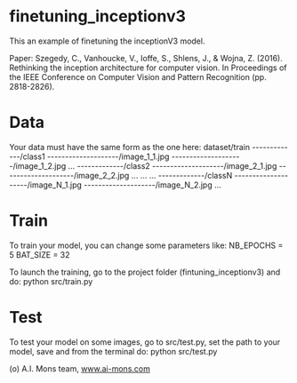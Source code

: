 # finetuning_inceptionv3

This an example of finetuning the inceptionV3 model.

Paper: Szegedy, C., Vanhoucke, V., Ioffe, S., Shlens, J., & Wojna, Z. (2016). Rethinking the inception architecture for computer vision. In Proceedings of the IEEE Conference on Computer Vision and Pattern Recognition (pp. 2818-2826).

# Data
Your data must have the same form as the one here:
dataset/train
-------------/class1
--------------------/image_1_1.jpg
--------------------/image_1_2.jpg
...
-------------/class2
--------------------/image_2_1.jpg
--------------------/image_2_2.jpg
...
...
...
-------------/classN
--------------------/image_N_1.jpg
--------------------/image_N_2.jpg
...

# Train
To train your model, you can change some parameters like:
NB_EPOCHS = 5
BAT_SIZE = 32

To launch the training, go to the  project folder (fintuning_inceptionv3) and do:
python src/train.py

# Test
To test your model on some images, go to src/test.py, set the path to your model, save and from the terminal do:
python src/test.py


(o) A.I. Mons team, www.ai-mons.com


